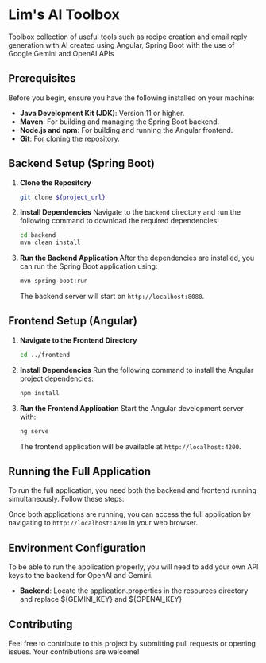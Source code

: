 # Lim's AI Toolbox
Toolbox collection of useful tools such as recipe creation and email reply generation with AI created using Angular, Spring Boot with the use of Google Gemini and OpenAI APIs

## Prerequisites

Before you begin, ensure you have the following installed on your machine:

- **Java Development Kit (JDK)**: Version 11 or higher.
- **Maven**: For building and managing the Spring Boot backend.
- **Node.js and npm**: For building and running the Angular frontend.
- **Git**: For cloning the repository.

## Backend Setup (Spring Boot)

1. **Clone the Repository**
   ```bash
   git clone ${project_url}
   ```

2. **Install Dependencies**
   Navigate to the `backend` directory and run the following command to download the required dependencies:
   ```bash
   cd backend
   mvn clean install
   ```

3. **Run the Backend Application**
   After the dependencies are installed, you can run the Spring Boot application using:
   ```bash
   mvn spring-boot:run
   ```
   The backend server will start on `http://localhost:8080`.

## Frontend Setup (Angular)

1. **Navigate to the Frontend Directory**
   ```bash
   cd ../frontend
   ```

2. **Install Dependencies**
   Run the following command to install the Angular project dependencies:
   ```bash
   npm install
   ```

3. **Run the Frontend Application**
   Start the Angular development server with:
   ```bash
   ng serve
   ```
   The frontend application will be available at `http://localhost:4200`.

## Running the Full Application

To run the full application, you need both the backend and frontend running simultaneously. Follow these steps:

Once both applications are running, you can access the full application by navigating to `http://localhost:4200` in your web browser.

## Environment Configuration

To be able to run the application properly, you will need to add your own API keys to the backend for OpenAI and Gemini.

- **Backend**: Locate the application.properties in the resources directory and replace ${GEMINI_KEY} and ${OPENAI_KEY}

## Contributing

Feel free to contribute to this project by submitting pull requests or opening issues. Your contributions are welcome!
